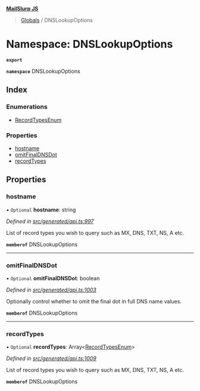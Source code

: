 **[MailSlurp JS](../README.md)**

> [Globals](../README.md) / DNSLookupOptions

# Namespace: DNSLookupOptions

**`export`** 

**`namespace`** DNSLookupOptions

## Index

### Enumerations

* [RecordTypesEnum](../enums/dnslookupoptions.recordtypesenum.md)

### Properties

* [hostname](dnslookupoptions.md#hostname)
* [omitFinalDNSDot](dnslookupoptions.md#omitfinaldnsdot)
* [recordTypes](dnslookupoptions.md#recordtypes)

## Properties

### hostname

• `Optional` **hostname**: string

*Defined in [src/generated/api.ts:997](https://github.com/mailslurp/mailslurp-client/blob/67ec74c/src/generated/api.ts#L997)*

List of record types you wish to query such as MX, DNS, TXT, NS, A etc.

**`memberof`** DNSLookupOptions

___

### omitFinalDNSDot

• `Optional` **omitFinalDNSDot**: boolean

*Defined in [src/generated/api.ts:1003](https://github.com/mailslurp/mailslurp-client/blob/67ec74c/src/generated/api.ts#L1003)*

Optionally control whether to omit the final dot in full DNS name values.

**`memberof`** DNSLookupOptions

___

### recordTypes

• `Optional` **recordTypes**: Array\<[RecordTypesEnum](../enums/dnslookupoptions.recordtypesenum.md)>

*Defined in [src/generated/api.ts:1009](https://github.com/mailslurp/mailslurp-client/blob/67ec74c/src/generated/api.ts#L1009)*

List of record types you wish to query such as MX, DNS, TXT, NS, A etc.

**`memberof`** DNSLookupOptions
